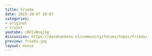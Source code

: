 ```yaml
---
title: Frieda
date: 2015-10-07 18:07
categories:
- original
- tryout
youtube: cBO1vWsqjSg
discussion: https://davehakkens.nl/community/forums/topic/frieda/
preview: frieda.jpg
layout: movie
---
```

